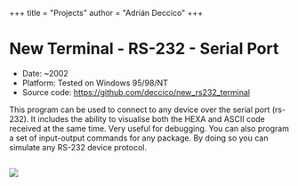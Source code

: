 +++
title = "Projects"
author = "Adrián Deccico"
+++


# New Terminal - RS-232 - Serial Port

* Date: ~2002
* Platform: Tested on Windows 95/98/NT
* Source code: https://github.com/deccico/new_rs232_terminal

This program can be used to connect to any device over the serial port (rs-232). It includes the ability to visualise 
both the HEXA and ASCII code received at the same time. Very useful for debugging. You can also program a set of 
input-output commands for any package. By doing so you can simulate any RS-232 device protocol.

![](/images/projects/nterm.jpg)
---
 

 
[comment]: <> (Reproductor Multimedia)
 
[comment]: <> (MM  )

[comment]: <> (Este es un programa hecho a las apuradas, para mi novia en un par de tardes, creo que puede resultar de utilidad, sobre todo si tenés más de 10 videos que quieras visualizar a la vez.. El objetivo del mismo es poder visualizar de un modo simple los videos que se sitúan en una lista, en forma ininterrumpida. No tiene grandes lujos y aún está en desarrollo pero funciona bien.)

[comment]: <> (bajar  mm 0.5   251 kb)

[comment]: <> (version 0.5)

[comment]: <> (plataforma: probado en Windows 95 /98 /NT /2000 )

[comment]: <> (freeware)

[comment]: <> (Developer Adrián Deccico   - deccico@gmx.net)

 

 

